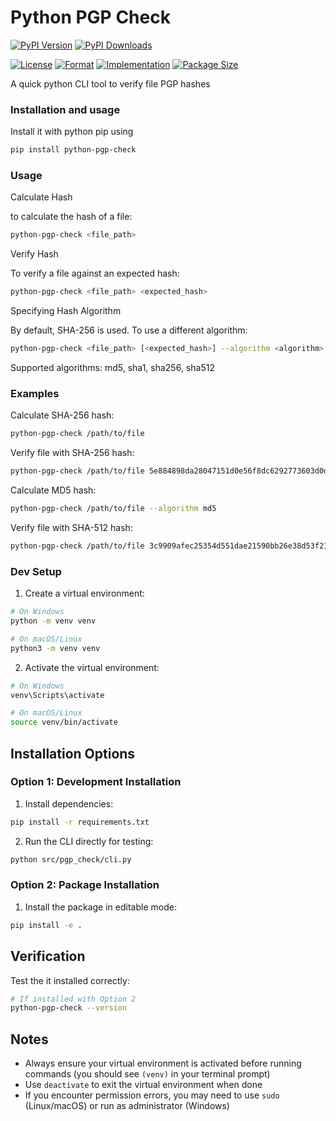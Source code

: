 # Python PGP Check

[![PyPI Version](https://img.shields.io/pypi/v/python-pgp-check)](https://pypi.org/project/python-pgp-check/)
[![PyPI Downloads](https://img.shields.io/pypi/dm/python-pgp-check)](https://pypi.org/project/python-pgp-check/)

[![License](https://img.shields.io/pypi/l/python-pgp-check)](https://pypi.org/project/python-pgp-check/)
[![Format](https://img.shields.io/pypi/format/python-pgp-check)](https://pypi.org/project/python-pgp-check/)
[![Implementation](https://img.shields.io/pypi/implementation/python-pgp-check)](https://pypi.org/project/python-pgp-check/)
[![Package Size](https://img.shields.io/github/repo-size/iiroan/python-pgp-check)](https://github.com/iiroan/python-pgp-check)

A quick python CLI tool to verify file PGP hashes


### Installation and usage

Install it with python pip using 

``` bash
pip install python-pgp-check
```

### Usage
Calculate Hash

to calculate the hash of a file:
```bash
python-pgp-check <file_path>
``` 

Verify Hash

To verify a file against an expected hash:
```bash
python-pgp-check <file_path> <expected_hash>
```

Specifying Hash Algorithm

By default, SHA-256 is used. To use a different algorithm:

```bash
python-pgp-check <file_path> [<expected_hash>] --algorithm <algorithm>
```

Supported algorithms: md5, sha1, sha256, sha512

### Examples

Calculate SHA-256 hash:
```bash
python-pgp-check /path/to/file
```
Verify file with SHA-256 hash:
```bash
python-pgp-check /path/to/file 5e884898da28047151d0e56f8dc6292773603d0d6aabbdd62a11ef721d1542d8
```

Calculate MD5 hash:
```bash
python-pgp-check /path/to/file --algorithm md5
```
Verify file with SHA-512 hash:
```bash
python-pgp-check /path/to/file 3c9909afec25354d551dae21590bb26e38d53f2173b8d3dc3eee4c047e7ab1c1eb8b85103e3be7ba613b31bb5c9c36214dc9f14a42fd7a2fdb84856bca5c44c2 --algorithm sha512
```



### Dev Setup

1. Create a virtual environment:
```bash
# On Windows
python -m venv venv

# On macOS/Linux
python3 -m venv venv
```

2. Activate the virtual environment:
```bash
# On Windows
venv\Scripts\activate

# On macOS/Linux
source venv/bin/activate
```

## Installation Options

### Option 1: Development Installation

1. Install dependencies:
```bash
pip install -r requirements.txt
```

2. Run the CLI directly for testing:
```bash
python src/pgp_check/cli.py
```

### Option 2: Package Installation

1. Install the package in editable mode:
```bash
pip install -e .
```

## Verification

Test the it installed correctly:
```bash
# If installed with Option 2
python-pgp-check --version
```

## Notes
- Always ensure your virtual environment is activated before running commands (you should see `(venv)` in your terminal prompt)
- Use `deactivate` to exit the virtual environment when done
- If you encounter permission errors, you may need to use `sudo` (Linux/macOS) or run as administrator (Windows)
